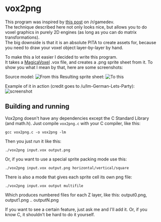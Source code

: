 vox2png
=======
This program was inspired by [this post](https://www.reddit.com/r/gamedev/comments/57x7n3/really_cool_fake_3d_in_gamemaker_by_the_creator/) on /r/gamedev.  
The technique described here not only looks nice, but allows you to do voxel graphics in purely 2D engines (as long as you can do matrix transformations).  
The big downside is that it is an absolute PITA to create assets for, because you need to draw your voxel object layer-by-layer by hand. 

To make this a lot easier I decided to write this program.  
It takes a [MagicaVoxel](http://ephtracy.github.io/) .vox file, and creates a .png sprite sheet from it.
To show you what I mean by that, here are some screenshots:

Source model:
![From this](http://i.imgur.com/O9bU8nE.png)
Resulting sprite sheet:
![To this](http://i.imgur.com/eAYoJAF.png)

Example of it in action (credit goes to /u/Im-German-Lets-Party):
![screenshot](http://i.imgur.com/iRAElFU.png)
 
Building and running
----------------------------
Vox2png doesn't have any dependencies except the C Standard Library (and math.h). Just compile `vox2png.c` with your C compiler, like this:

	gcc vox2png.c -o vox2png -lm

Then you just run it like this:

	./vox2png input.vox output.png
	
Or, if you want to use a special sprite packing mode use this:

	./vox2png input.vox output.png horizontal/vertical/square
	
There is also a mode that gives each sprite cell its own png file:

	./vox2png input.vox output multifile
	
Which produces numbered files for each Z layer, like this: output0.png, output1.png .. outputN.png

If you want to see a certain feature, just ask me and I'll add it. Or, if you know C, it shouldn't be hard to do it yourself.
